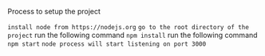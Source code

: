 Process to setup the project

`install node from https://nodejs.org`
`go to the root directory of the project`
run the following command `npm install`
run the following command `npm start`
`node process will start listening on port 3000`